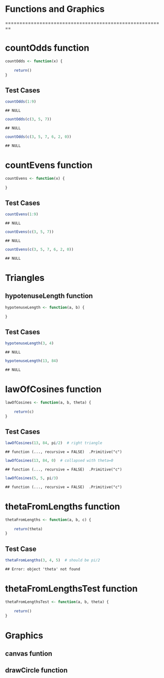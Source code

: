 # Functions and Graphics
========================================================

# countOdds function

```r
countOdds <- function(x) {
    
    return()
}
```


## Test Cases

```r
countOdds(1:9)
```

```
## NULL
```



```r
countOdds(c(3, 5, 7))
```

```
## NULL
```



```r
countOdds(c(3, 5, 7, 6, 2, 0))
```

```
## NULL
```


# countEvens function

```r
countEvens <- function(x) {
    
}
```


## Test Cases

```r
countEvens(1:9)
```

```
## NULL
```



```r
countEvens(c(3, 5, 7))
```

```
## NULL
```



```r
countEvens(c(3, 5, 7, 6, 2, 0))
```

```
## NULL
```


# Triangles
## hypotenuseLength function

```r
hypotenuseLength <- function(a, b) {
    
}
```


## Test Cases

```r
hypotenuseLength(3, 4)
```

```
## NULL
```



```r
hypotenuseLength(13, 84)
```

```
## NULL
```


# lawOfCosines function

```r
lawOfCosines <- function(a, b, theta) {
    
    return(c)
}
```


## Test Cases

```r
lawOfCosines(13, 84, pi/2)  # right triangle
```

```
## function (..., recursive = FALSE)  .Primitive("c")
```



```r
lawOfCosines(13, 84, 0)  # collapsed with theta=0
```

```
## function (..., recursive = FALSE)  .Primitive("c")
```



```r
lawOfCosines(5, 5, pi/3)
```

```
## function (..., recursive = FALSE)  .Primitive("c")
```


# thetaFromLengths function

```r
thetaFromLengths <- function(a, b, c) {
    
    return(theta)
}
```


## Test Case

```r
thetaFromLengths(3, 4, 5)  # should be pi/2
```

```
## Error: object 'theta' not found
```


# thetaFromLengthsTest function

```r
thetaFromLengthsTest <- function(a, b, theta) {
    
    return()
}
```


# Graphics
## canvas funtion



## drawCircle function


 


